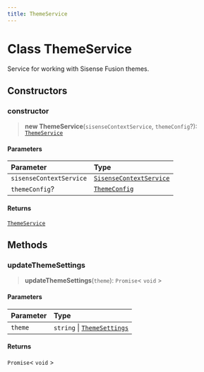 ```yaml
---
title: ThemeService
---
```


# Class ThemeService

Service for working with Sisense Fusion themes.

## Constructors

### constructor

> **new ThemeService**(`sisenseContextService`, `themeConfig`?): [`ThemeService`](class.ThemeService.md)

#### Parameters

| Parameter | Type |
| :------ | :------ |
| `sisenseContextService` | [`SisenseContextService`](class.SisenseContextService.md) |
| `themeConfig`? | [`ThemeConfig`](../type-aliases/type-alias.ThemeConfig.md) |

#### Returns

[`ThemeService`](class.ThemeService.md)

## Methods

### updateThemeSettings

> **updateThemeSettings**(`theme`): `Promise`\< `void` \>

#### Parameters

| Parameter | Type |
| :------ | :------ |
| `theme` | `string` \| [`ThemeSettings`](../interfaces/interface.ThemeSettings.md) |

#### Returns

`Promise`\< `void` \>
